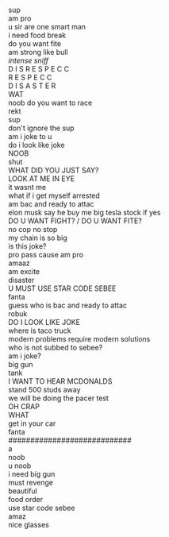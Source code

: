 sup
<br>
am pro
<br>
u sir are one smart man
<br>
i need food break
<br>
do you want fite
<br>
am strong like bull
<br>
*intense sniff*
<br>
D I S R E S P E C C
<br>
R E S P E C C
<br>
D I S A S T E R
<br>
WAT
<br>
noob do you want to race
<br>
rekt
<br>
sup
<br>
don't ignore the sup
<br>
am i joke to u
<br>
do i look like joke
<br>
NOOB
<br>
shut
<br>
WHAT DID YOU JUST SAY?
<br>
LOOK AT ME IN EYE
<br>
it wasnt me
<br>
what if i get myself arrested
<br>
am bac and ready to attac
<br>
elon musk say he buy me big tesla stock if yes
<br>
DO U WANT FIGHT? / DO U WANT FITE?
<br>
no cop no stop
<br>
my chain is so big
<br>
is this joke?
<br>
pro pass cause am pro
<br>
amaaz
<br>
am excite
<br>
disaster
<br>
U MUST USE STAR CODE SEBEE
<br>
fanta
<br>
guess who is bac and ready to attac
<br>
robuk
<br>
DO I LOOK LIKE JOKE
<br>
where is taco truck
<br>
modern problems require modern solutions
<br>
who is not subbed to sebee?
<br>
am i joke?
<br>
big gun
<br>
tank
<br>
I WANT TO HEAR MCDONALDS
<br>
stand 500 studs away
<br>
we will be doing the pacer test
<br>
OH CRAP
<br>
WHAT
<br>
get in your car
<br>
fanta
<br>
############################
<br>
a
<br>
noob
<br>
u noob
<br>
i need big gun
<br>
must revenge
<br>
beautiful
<br>
food order
<br>
use star code sebee
<br>
amaz
<br>
nice glasses
